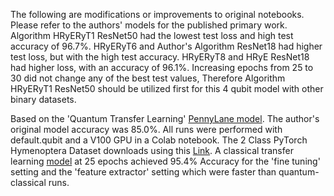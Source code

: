 The following are modifications or improvements to original notebooks. Please refer to the authors' models for the published primary work. Algorithm HRyERyT1 ResNet50 had the lowest test loss and high test accuracy of 96.7%. HRyERyT6 and Author's Algorithm ResNet18 had higher test loss, but with the high test accuracy. HRyERyT8 and HRyE ResNet18 had higher loss, with an accuracy of 96.1%. Increasing epochs from 25 to 30 did not change any of the best test values, Therefore Algorithm HRyERyT1 ResNet50 should be utilized first for this 4 qubit model with other binary datasets. <br> 

Based on the 'Quantum Transfer Learning' [PennyLane model](https://pennylane.ai/qml/demos/tutorial_quantum_transfer_learning). The author's original model accuracy was 85.0%. All runs were performed with default.qubit and a V100 GPU in a Colab notebook. The 2 Class PyTorch Hymenoptera Dataset downloads using this [Link](https://download.pytorch.org/tutorial/hymenoptera_data.zip). A classical transfer learning [model](https://pytorch.org/tutorials/beginner/transfer_learning_tutorial.html) at 25 epochs achieved 95.4% Accuracy for the 'fine tuning' setting and the 'feature extractor' setting which were faster than quantum-classical runs.
